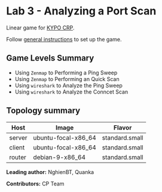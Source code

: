 # Lab 3 - Analyzing a Port Scan

Linear game for [KYPO CRP](https://docs.crp.kypo.muni.cz/).

Follow [general instructions](https://docs.crp.kypo.muni.cz/basic-concepts/typical-training-workflow/training-workflow-cloud/) to set up the game.

## Game Levels Summary
- Using `Zenmap` to Performing a Ping Sweep
- Using `Zenmap` to Performing an Quick Scan
- Using `wireshark` to Analyze the Ping Sweep
- Using `wireshark` to Analyze the Conncet Scan

## Topology summary
|Host|Image|Flavor|
|-|-|-|
|server|ubuntu-focal-x86_64|standard.small|
|client|ubuntu-focal-x86_64|standard.small|
|router|debian-9-x86_64|standard.small|


**Leading author:** NghienBT, Quanka

**Contributors:** CP Team
